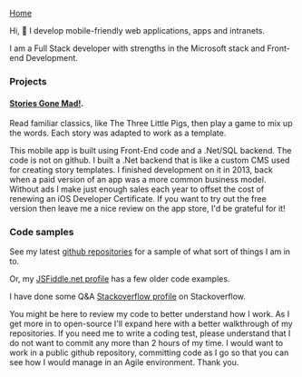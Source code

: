 [Home](https://bumbleb2na.github.io)  
  
Hi, 👋 I develop mobile-friendly web applications, apps and intranets.

I am a Full Stack developer with strengths in the Microsoft stack and Front-end Development.
  
### Projects

#### [Stories Gone Mad!](https://mobilewebsmart.com/StoriesGoneMad).

Read familiar classics, like The Three Little Pigs, then play a game to mix up the words. Each story was adapted to work as a template.

This mobile app is built using Front-End code and a .Net/SQL backend. The code is not on github. I built a .Net backend that is like a custom CMS used for creating story templates. I finished development on it in 2013, back when a paid version of an app was a more common business model. Without ads I make just enough sales each year to offset the cost of renewing an iOS Developer Certificate. If you want to try out the free version then leave me a nice review on the app store, I'd be grateful for it!

### Code samples
See my latest [github repositories](https://github.com/BumbleB2na?tab=repositories) for a sample of what sort of things I am in to.

Or, my [JSFiddle.net profile](https://jsfiddle.net/user/BumbleB2na/fiddles/) has a few older code examples.

I have done some Q&A [Stackoverflow profile](http://stackoverflow.com/users/285714/bumbleb2na) on Stackoverflow.

You might be here to review my code to better understand how I work. As I get more in to open-source I'll expand here with a better walkthrough of my repositories. If you need me to write a coding test, please understand that I do not want to commit any more than 2 hours of my time. I would want to work in a public github repository, committing code as I go so that you can see how I would manage in an Agile environment. Thank you.
